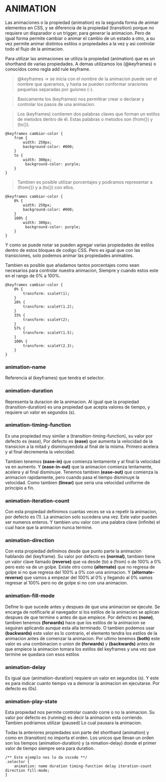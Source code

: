 # ANIMATION
Las animaciones o la propiedad (animation) es la segunda forma de animar elementos en CSS, y se diferencia de la propiedad (transition) porque no requiere un disparador o un trigger, para generar la animacion. Pero de igual forma permite cambiar o animar el cambio de un estado a otro, a su vez permite animar distintos estilos o propiedades a la vez y asi controlar todo el flujo de la animacion.

Para utilizar las animaciones se utiliza la propiedad (animation) que es un shorthand de varias propiedades. A demas utilizamos los (@keyframes) o conocidos como regla add rule keyframe.


> @keyframes -> se inicia con el nombre de la animacion puede ser el nombre que queramos, y hasta se pueden conformar oraciones pequeñas separadas por guiones (-).

> Basicamente los (keyframes) nos permitirar crear o declarar y controlar los pasos de una animacion.

> Los (keyframes) contienen dos palabras claves que forman un estilos de metodos dentro de él. Estas palabras o metodos son (from{}) y (to{}).

````
@keyframes cambiar-color {
    from {
        width: 250px;
        background-color: #000;
    }
    to {
        width: 300px;
         background-color: purple;
    }
}
````

> Tambien es posible utilizar porcentajes y podiramos representar a (from{}) y a (to{}) con ellos.

````
@keyframes cambiar-color {
    0% {
        width: 250px;
        background-color: #000;
    }
    100% {
        width: 300px;
         background-color: purple;
    }
}
````

Y como se puede notar se pueden agregar varias propiedades de estilos dentro de estos bloques de codigo CSS. Pero es igual que con las transiciones, solo podemos animar las propiedades animables. 

Tambien es posible que añadamos tantos porcentajes como sean necesarios para controlar nuestra animacion, Siempre y cuando estos este en el rango de 0% a 100%.

````
@keyframes cambiar-color {
    0% {
        transform: scaleY(1);
    }
    20% {
        transform: scaleY(1.2);
    }
    33% {
        transform: scaleY(2);
    }
    57% {
        transform: scaleY(1.5);
    }
    100% {
        transform: scaleY(2.3);
    }
}
````

### animation-name
Referencia al (keyframes) que tendra el selector.


### animation-duration
Representa la duracion de la animacion. Al igual que la propiedad (transition-duration) es una propiedad que acepta valores de tiempo, y requiere un valor en segundos (s).


### animation-timing-function
Es una propiedad muy similar a (transition-timing-function), su valor por defecto es (ease), Por defecto es **(ease)** que aumenta la velocidad de la transicion a la mitad y disminuyendola al final de la misma. Primero acelera y al final decrementa la velocidad.

Tambien tenemos **(ease-in)** que comienza lentamente y al final la velocidad va en aumento. Y **(ease-in-out)** que la animacion comienza lentamente, acelera y al final disminuye. Tenemos tambien **(ease-out)** que comienza la animacion rapidamente, pero cuando pasa el tiempo disminuye la velocidad. Como tambien **(linear)** que seria una velocidad uniforme de principio a fin.


### animation-iteration-count
Con esta propiedad defiinimos cuantas veces se va a repetir la animacion, por defecto es (1). La animacion solo sucedera una vez. Este valor pueden ser numeros enteros. Y tambien unu valor con una palabra clave (infinite) el cual hace que la animacion nunca termine.

### animation-direction
Con esta propiedad definimos desde que punto parte la animacion hablando del (keyframe). Su valor por defecto es **(normal)**, tambien tiene un valor clave llamado **(reverse)** que va desde (to) a (from) o de 100% a 0% pero esto va de un golpe. Existe otro como **(alternate)** que no regresa de golpe si no que regresa del 100% a 0% con una animacion. Y **(alternate-reverse)** que vamos a empezar del 100% al 0% y llegando al 0% vamos regresar al 100% pero no de golpe si no con una animacion. 


### animation-fill-mode 
Define lo que sucede antes y despues de que una animacion se ejecute. Se encarga de notificarle al navegador si los estilos de la animacion se aplican despues de que termine o antes de que empiece. Por defecto es **(none)**, tambien tenemos **(forwards)** hace que los estilos de la animacion se seguiran aplicando aunque esta alla terminado. O tambien podemos usar **(backwards)** este valor es lo contrario, el elemento tendra los estilos de la animacion antes de comenzar la animacion. Por ultimo tenemos **(both)** este valor es una combinacion o union de **(forwards)** y **(backwards)** antes de que empiece la animacion tomara los estilos del keyframes y una vez que termine se quedara con esos estilos


### animation-delay
Es igual que (animation-duration) requiere un valor en segundos (s). Y este es para indicar cuanto tiempo va a demorar la animacion en ejecutarse. Por defecto es (0s).


### animation-play-state 
Esta propiedad nos permite controlar cuando corre o no la animacion. Su valor por defecto es (running) es decir la animacion esta corriendo. Tambien podriamos utilizar (paused) Lo cual pausara la animacion.



Todas la anteriores propiedades son parte del shorthand (animation) y como en (transition) no importa el orden. Los unicos que llevan un orden son los tiempos (animation-duration) y (a nimation-delay) donde el primer valor de tiempo siempre sera para duration.


````
/** Este ejemplo nos lo da vscode **/
.selector {
    animation: name duration timing-function delay iteration-count direction fill-mode;
}
````
